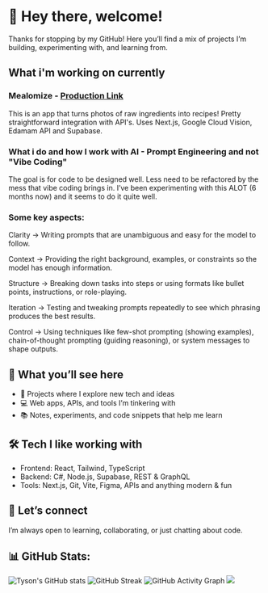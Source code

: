 # 👋 Hey there, welcome!

Thanks for stopping by my GitHub!
Here you’ll find a mix of projects I’m building, experimenting with, and learning from.

## What i'm working on currently

### Mealomize - [Production Link](https://www.mealomize.com/)
This is an app that turns photos of raw ingredients into recipes! Pretty straightforward integration with API's. Uses Next.js, Google Cloud Vision, Edamam API and Supabase.

### What i do and how I work with AI - Prompt Engineering and not "Vibe Coding"
The goal is for code to be designed well. Less need to be refactored by the mess that vibe coding brings in. I’ve been experimenting with this ALOT (6 months now) and it seems to do it quite well.

### Some key aspects:

Clarity → Writing prompts that are unambiguous and easy for the model to follow.

Context → Providing the right background, examples, or constraints so the model has enough information.

Structure → Breaking down tasks into steps or using formats like bullet points, instructions, or role-playing.

Iteration → Testing and tweaking prompts repeatedly to see which phrasing produces the best results.

Control → Using techniques like few-shot prompting (showing examples), chain-of-thought prompting (guiding reasoning), or system messages to shape outputs.

## 🚀 What you’ll see here

* 🌱 Projects where I explore new tech and ideas
* 💻 Web apps, APIs, and tools I’m tinkering with
* 📚 Notes, experiments, and code snippets that help me learn

## 🛠️ Tech I like working with

* Frontend: React, Tailwind, TypeScript
* Backend: C#, Node.js, Supabase, REST & GraphQL
* Tools: Next.js, Git, Vite, Figma, APIs and anything modern & fun

## 🤝 Let’s connect

I’m always open to learning, collaborating, or just chatting about code.

## 📊 GitHub Stats:
![Tyson's GitHub stats](https://github-readme-stats.vercel.app/api?username=taichile&show_icons=true&theme=dark)
![GitHub Streak](https://streak-stats.demolab.com/?user=taichile&theme=dark)
![GitHub Activity Graph](https://github-readme-activity-graph.vercel.app/graph?username=taichile&theme=react-dark)
![](https://komarev.com/ghpvc/?username=taichile)



